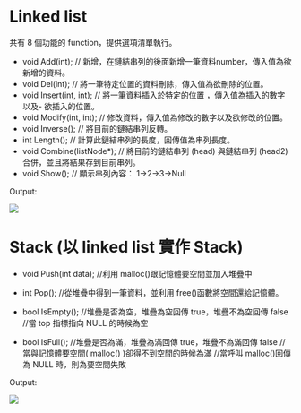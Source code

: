 # Linked list

共有 8 個功能的 function，提供選項清單執行。
- void Add(int);              // 新增，在鏈結串列的後面新增一筆資料number，傳入值為欲新增的資料。 
- void Del(int);              // 將一筆特定位置的資料刪除，傳入值為欲刪除的位置。
- void Insert(int, int);      // 將一筆資料插入於特定的位置 ，傳入值為插入的數字以及- 欲插入的位置。 
- void Modify(int, int);      // 修改資料，傳入值為修改的數字以及欲修改的位置。  
- void Inverse();             // 將目前的鏈結串列反轉。 
- int Length();               // 計算此鏈結串列的長度，回傳值為串列長度。   
- void Combine(listNode*);    // 將目前的鏈結串列 (head) 與鏈結串列 (head2) 合併，並且將結果存到目前串列。 
- void Show();                // 顯示串列內容： 1->2->3->Null 

Output:

![](https://i.imgur.com/VzQCOUi.png)


# Stack (以 linked list 實作 Stack)

- void Push(int data); //利用 malloc()跟記憶體要空間並加入堆疊中
- int Pop(); //從堆疊中得到一筆資料，並利用 free()函數將空間還給記憶體。
- bool IsEmpty(); //堆疊是否為空，堆疊為空回傳 true，堆疊不為空回傳 false
			    //當 top 指標指向 NULL 的時候為空
				    
- bool IsFull();  //堆疊是否為滿，堆疊為滿回傳 true，堆疊不為滿回傳 false
			    //當與記憶體要空間( malloc() )卻得不到空間的時候為滿
			    //當呼叫 malloc()回傳為 NULL 時，則為要空間失敗

Output:

![](https://i.imgur.com/JdRRU7F.png)